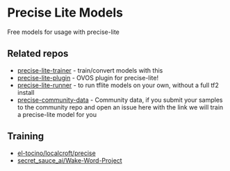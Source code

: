 # Precise Lite Models

Free models for usage with precise-lite

## Related repos

- [precise-lite-trainer](https://github.com/OpenVoiceOS/precise-lite-trainer) - train/convert models with this
- [precise-lite-plugin](https://github.com/OpenVoiceOS/ovos-ww-plugin-precise-lite) - OVOS plugin for precise-lite!
- [precise-lite-runner](https://github.com/OpenVoiceOS/precise_lite_runner) - to run tflite models on your own, without a full tf2 install
- [precise-community-data](https://github.com/MycroftAI/precise-community-data) - Community data, if you submit your samples 
  to the community repo and open an issue here with the link we will train a precise-lite model for you
  
## Training

- [el-tocino/localcroft/precise](https://github.com/el-tocino/localcroft/blob/master/precise/Precise.md)
- [secret_sauce_ai/Wake-Word-Project](https://github.com/secretsauceai/secret_sauce_ai/wiki/Wake-Word-Project)
